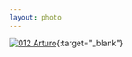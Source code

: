 ```yaml
---
layout: photo
---
```


[![012 Arturo](https://c1.staticflickr.com/1/536/19452125855_4c07158189_b.jpg)](https://www.flickr.com/photos/131440297@N08/19452125855/){:target="_blank"}
